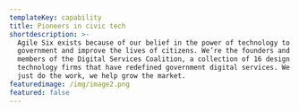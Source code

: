 ```yaml
---
templateKey: capability
title: Pioneers in civic tech
shortdescription: >-
  Agile Six exists because of our belief in the power of technology to transform
  government and improve the lives of citizens. We’re the founders and charter
  members of the Digital Services Coalition, a collection of 16 design and
  technology firms that have redefined government digital services. We don’t
  just do the work, we help grow the market.
featuredimage: /img/image2.png
featured: false
---
```


